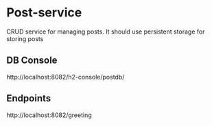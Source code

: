 # Post-service

CRUD service for managing posts. It should use persistent storage for storing posts

## DB Console
http://localhost:8082/h2-console/postdb/

## Endpoints
http://localhost:8082/greeting